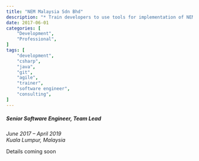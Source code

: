```yaml
---
title: "NEM Malaysia Sdn Bhd"
description: "* Train developers to use tools for implementation of NEM technology and develop/enhance (using Java and C#) tools to ease developers’ job as much as possible.\n* Lead the tech team (using Agile software development) to effectively deliver trainings, development deliverables and documentation, to developers and users.\n* Conduct developer workshops in Argentina, Australia, China, Colombia, Dubai, Indonesia, Malaysia, New Zealand, Philippines, Singapore, South Korea, Vietnam and Uruguay."
date: 2017-06-01
categories: [
    "Development",
    "Professional",
]
tags: [
    "development",
    "csharp",
    "java",
    "git",
    "agile",
    "trainer",
    "software engineer",
    "consulting",
]
---
```


##### Senior Software Engineer, Team Lead
*June 2017 – April 2019*  
*Kuala Lumpur, Malaysia*

Details coming soon